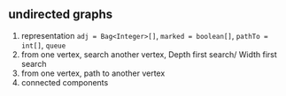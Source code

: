 ## undirected graphs

1. representation `adj = Bag<Integer>[]`, `marked = boolean[]`, `pathTo = int[]`, `queue`
2. from one vertex, search another vertex, Depth first search/ Width first search
3. from one vertex, path to another vertex
4. connected components

